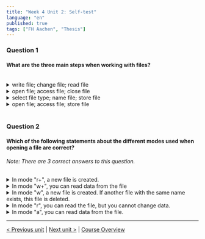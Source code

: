 ```yaml
---
title: "Week 4 Unit 2: Self-test"
language: "en"
published: true
tags: ["FH Aachen", "Thesis"]
---
```


### Question 1

#### What are the three main steps when working with files?

<br>

<details>
	<summary>write file; change file; read file</summary>
	❌
</details>


<details>
	<summary>open file; access file; close file</summary>
	✅
</details>


<details>
	<summary>select file type; name file; store file </summary>
	❌
</details>


<details>
	<summary>open file; access file; store file</summary>
	❌
</details>

<br>

### Question 2

#### Which of the following statements about the different modes used when opening a file are correct?

*Note: There are 3 correct answers to this question.*

<br>

<details>
	<summary>In mode "r+", a new file is created.</summary>
	❌
</details>


<details>
	<summary>In mode "w+", you can read data from the file </summary>
	✅
</details>


<details>
	<summary>In mode "w", a new file is created. If another file with the same name exists, this file is deleted.</summary>
	✅
</details>


<details>
	<summary>In mode "r", you can read the file, but you cannot change data.</summary>
	✅
</details>


<details>
	<summary>In mode "a", you can read data from the file. </summary>
	❌
</details>

---

[< Previous unit](/teaching/python-mooc/week4_unit3_reading_data) | [Next unit >](/teaching/python-mooc/week4_unit2_open_files) |
[Course Overview](/teaching/python-mooc)